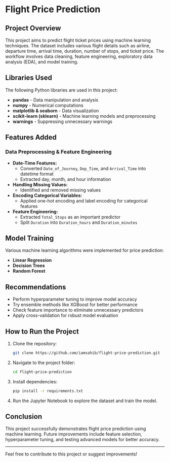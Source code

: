 # Flight Price Prediction

## Project Overview
This project aims to predict flight ticket prices using machine learning techniques. The dataset includes various flight details such as airline, departure time, arrival time, duration, number of stops, and ticket price. The workflow involves data cleaning, feature engineering, exploratory data analysis (EDA), and model training.

## Libraries Used
The following Python libraries are used in this project:
- **pandas** - Data manipulation and analysis
- **numpy** - Numerical computations
- **matplotlib & seaborn** - Data visualization
- **scikit-learn (sklearn)** - Machine learning models and preprocessing
- **warnings** - Suppressing unnecessary warnings

## Features Added
### Data Preprocessing & Feature Engineering
- **Date-Time Features:**
  - Converted `Date_of_Journey`, `Dep_Time`, and `Arrival_Time` into datetime format
  - Extracted day, month, and hour information
- **Handling Missing Values:**
  - Identified and removed missing values
- **Encoding Categorical Variables:**
  - Applied one-hot encoding and label encoding for categorical features
- **Feature Engineering:**
  - Extracted `Total_Stops` as an important predictor
  - Split `Duration` into `Duration_hours` and `Duration_minutes`

## Model Training
Various machine learning algorithms were implemented for price prediction:
- **Linear Regression**
- **Decision Trees**
- **Random Forest**

## Recommendations
- Perform hyperparameter tuning to improve model accuracy
- Try ensemble methods like XGBoost for better performance
- Check feature importance to eliminate unnecessary predictors
- Apply cross-validation for robust model evaluation

## How to Run the Project
1. Clone the repository:
   ```bash
   git clone https://github.com/iamsahib/flight-price-prediction.git
   ```
2. Navigate to the project folder:
   ```bash
   cd flight-price-prediction
   ```
3. Install dependencies:
   ```bash
   pip install -r requirements.txt
   ```
4. Run the Jupyter Notebook to explore the dataset and train the model.

## Conclusion
This project successfully demonstrates flight price prediction using machine learning. Future improvements include feature selection, hyperparameter tuning, and testing advanced models for better accuracy.

---

Feel free to contribute to this project or suggest improvements!

